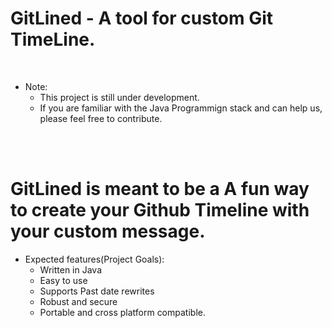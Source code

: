 # GitLined - A tool for custom Git TimeLine. 
<br>

- Note:
    - This project is still under development.  
    - If you are familiar with the Java Programmign stack and can help us, please feel free to contribute.

<br><br>  
# **GitLined** is meant to be a  A fun way to create your Github Timeline with your custom message.
- Expected features(Project Goals):
   - Written in Java 
   - Easy to use
   - Supports Past date rewrites
   - Robust and secure
   - Portable and cross platform compatible.